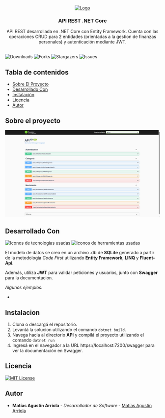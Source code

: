 <br/>
<p align="center">
  <a href="https://github.com/arriolamatias/NetCore-Rest-API">
    <img src="https://api.iconify.design/eos-icons:api.svg?color=%23ffd500" alt="Logo" width="80" height="80">
  </a>

  <h3 align="center">API REST .NET Core</h3>

  <p align="center">
    API REST desarrollada en .NET Core con Entity Framework. Cuenta con las operaciones CRUD para 2 entidades (orientadas a la gestion de finanzas personales) y autenticación mediante JWT.  
    <br/>
    <br/>
  </p>
</p>

![Downloads](https://img.shields.io/github/downloads/arriolamatias/NetCore-Rest-API/total) ![Forks](https://img.shields.io/github/forks/arriolamatias/NetCore-Rest-API?style=social) ![Stargazers](https://img.shields.io/github/stars/arriolamatias/NetCore-Rest-API?style=social) ![Issues](https://img.shields.io/github/issues/arriolamatias/NetCore-Rest-API) 

## Tabla de contenidos

* [Sobre El Proyecto](#sobre-el-proyecto)
* [Desarrollado Con](#desarrollado-con)
* [Instalación](#instalacion)
* [Licencia](#licencia)
* [Autor](#autor)

## Sobre el proyecto

![Screenshot Documentacion](assets/API-REST-Documentation.png)


## Desarrollado Con

![Iconos de tecnologías usadas](https://skillicons.dev/icons?i=cs,dotnet,sqlite)
![Iconos de herramientas usadas](https://skillicons.dev/icons?i=visualstudio,git,postman)

El modelo de datos se creo en un archivo .db de **SQLite** generado a partir de la metodologia _Code First_ utilizando **Entity Framework**, **LINQ** y **Fluent-Api**.

Además, utiliza **JWT** para validar peticiones y usuarios, junto con **Swagger** para la documentacion.

*Algunos ejemplos:*

* []()

## Instalacion

1. Clona o descargá el repositorio.
2. Levantá la solucion utilizando el comando `dotnet build`.
3. Navega hacia al directorio **API** y compilá el proyecto utilizando el comando `dotnet run`
4. Ingresá en el navegador a la URL https://localhost:7200/swagger para ver la documentación en Swagger.

## Licencia

[![MIT License](https://img.shields.io/badge/License-MIT-green.svg)](https://choosealicense.com/licenses/mit/)

## Autor

* **Matías Agustín Arriola** - *Desarrollador de Software* - [Matías Agustín Arriola](https://github.com/ArriolaMatias/)

